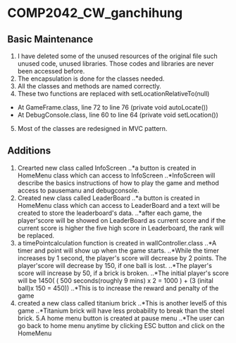 # COMP2042_CW_ganchihung

## Basic Maintenance
1. I have deleted some of the unused resources of the original file such unused code, unused libraries. Those codes and libraries are never been accessed before.
2. The encapsulation is done for the classes needed.
3. All the classes and methods are named correctly.
4. These two functions are replaced with setLocationRelativeTo(null)
- At GameFrame.class, line 72 to line 76 (private void autoLocate())
- At DebugConsole.class, line 60 to line 64  (private void setLocation())
5. Most of the classes are redesigned in MVC pattern.


## Additions
1. Crearted new class called InfoScreen
..*a button is created in HomeMenu class which can access to InfoScreen
..*InfoScreen will describe the basics instructions of how to play the game and method access to pausemanu and debugconsole.
2. Created new class called LeaderBoard 
..*a button is created in HomeMenu class which can access to LeaderBoard and a text will be created to store the leaderboard's data.
..*after each game, the player'score will be showed on LeaderBoard as current score and if the current score is higher the five high score in Leaderboard, the rank will be replaced. 
3. a timePointcalculation function is created in wallController.class
..*A timer and point will show up when the game starts. 
..*While the timer increases by 1 second, the player's score will decrease by 2 points. The player'score will decrease by 150, if one ball is lost.
..*The player's score will increase by 50, if a brick is broken.
..*The initial player's score will be 1450( ( 500 seconds(roughly 9 mins) x 2 = 1000 ) + (3 (inital ball)x 150 = 450))
..*This is to increase the reward and penalty of the game
4. created a new class called titanium brick
..*This is another level5 of this game
..*Titanium brick will have less probability to break than the steel brick.
5.A home menu button is created at pause menu
..*The user can go back to home menu anytime by clicking ESC button and click on the HomeMenu
